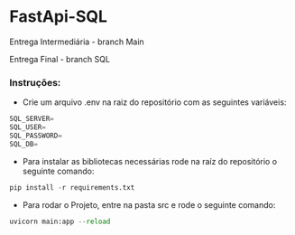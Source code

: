 # FastApi-SQL

Entrega Intermediária - branch Main



Entrega Final - branch SQL


### Instruções: 

-  Crie um arquivo .env na raiz do repositório com as seguintes variáveis:

```python
SQL_SERVER=
SQL_USER=
SQL_PASSWORD=
SQL_DB=
```


-  Para instalar as bibliotecas necessárias rode na raíz do repositório o seguinte comando:

```python
pip install -r requirements.txt 
```


- Para rodar o Projeto, entre na pasta src e rode o seguinte comando:

```python
uvicorn main:app --reload
```
